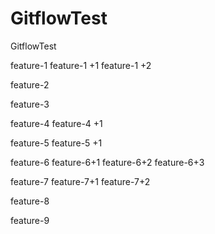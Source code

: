# GitflowTest
GitflowTest

feature-1
feature-1 +1
feature-1 +2

feature-2

feature-3

feature-4
feature-4 +1

feature-5
feature-5 +1


feature-6
feature-6+1
feature-6+2
feature-6+3




feature-7
feature-7+1
feature-7+2

feature-8


feature-9
